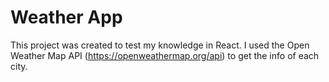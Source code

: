 # Weather App

This project was created to test my knowledge in React. I used the Open Weather Map API (https://openweathermap.org/api) to get the info of each city.

